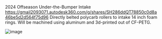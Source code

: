 2024 Offseason Under-the-Bumper Intake
https://gmail2093071.autodesk360.com/g/shares/SH286ddQT78850c0d8a46be5d2d564f75d96
Directly belted polycarb rollers to intake 14 inch foam rings. Will be machined using aluminum and 3d-printed out of CF-PETG.

![image](https://github.com/user-attachments/assets/804c74a6-001a-44d5-9489-1bc401ffdf1f)
